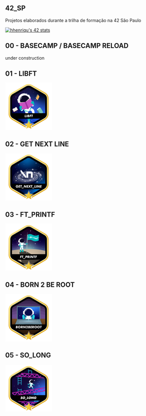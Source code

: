 ## 42_SP
Projetos elaborados durante a trilha de formação na 42 São Paulo

[![hhenriqu's 42 stats](https://badge42.vercel.app/api/v2/cl820uguc00410gmr84icrojp/stats?cursusId=21&coalitionId=piscine)](https://github.com/hhenriqu)


## 00 - BASECAMP / BASECAMP RELOAD
under construction

## 01 - LIBFT
[![LIBFT](https://github.com/hhenriqu/42_SP/blob/main/01%20-%20libft/libft.png)](https://github.com/hhenriqu/42_SP/tree/main/01%20-%20libft)

## 02 - GET NEXT LINE
[![GET NEXT LINE](https://github.com/hhenriqu/42_SP/blob/main/02%20-%20get_next_line/get_next_line.png)](https://github.com/hhenriqu/42_SP/tree/main/02%20-%20get_next_line)

## 03 - FT_PRINTF
[![FT_PRINTF](https://github.com/hhenriqu/42_SP/blob/main/03%20-%20ft_printf/ft_printf.png)](https://github.com/hhenriqu/42_SP/tree/main/03%20-%20ft_printf)

## 04 - BORN 2 BE ROOT
[![BORN 2 BE ROOT](https://github.com/hhenriqu/42_SP/blob/main/04%20-%20born2beroot/born2beroot.png)](https://github.com/hhenriqu/42_SP/tree/main/04%20-%20born2beroot)

## 05 - SO_LONG
[![SO_LONG](https://github.com/hhenriqu/42_SP/blob/main/05%20-%20so_long/so_long.png)](https://github.com/hhenriqu/42_SP/tree/main/05%20-%20so_long)